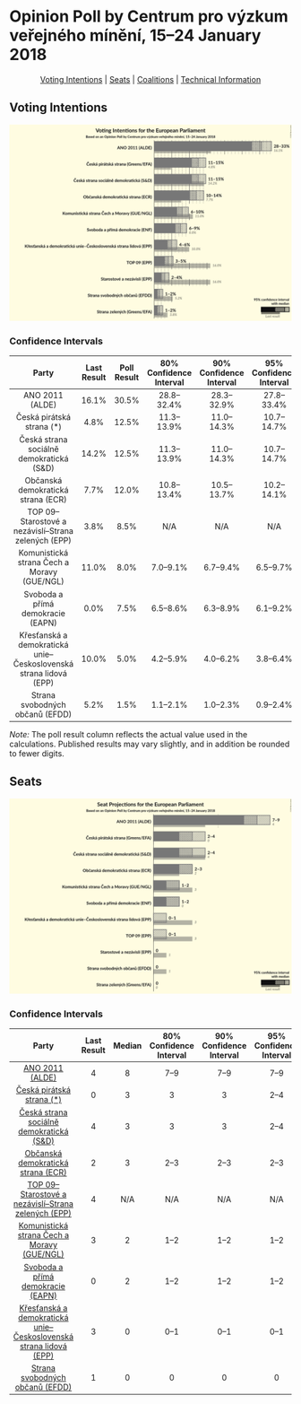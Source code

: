 # Opinion Poll by Centrum pro výzkum veřejného mínění, 15–24 January 2018

<p align="center"><a href="#voting-intentions">Voting Intentions</a> | <a href="#seats">Seats</a> | <a href="#coalitions">Coalitions</a> | <a href="#technical-information">Technical Information</a></p>

## Voting Intentions

![Graph with voting intentions not yet produced](2018-01-24-Centrumprovýzkumveřejnéhomínění.png "Voting Intentions")

### Confidence Intervals

| Party | Last Result | Poll Result | 80% Confidence Interval | 90% Confidence Interval | 95% Confidence Interval | 99% Confidence Interval |
|:-----:|:-----------:|:-----------:|:-----------------------:|:-----------------------:|:-----------------------:|:-----------------------:|
| ANO 2011 (ALDE) | 16.1% | 30.5% | 28.8–32.4% |28.3–32.9% |27.8–33.4% |27.0–34.3% |
| Česká pirátská strana (*) | 4.8% | 12.5% | 11.3–13.9% |11.0–14.3% |10.7–14.7% |10.1–15.4% |
| Česká strana sociálně demokratická (S&D) | 14.2% | 12.5% | 11.3–13.9% |11.0–14.3% |10.7–14.7% |10.1–15.4% |
| Občanská demokratická strana (ECR) | 7.7% | 12.0% | 10.8–13.4% |10.5–13.7% |10.2–14.1% |9.6–14.8% |
| TOP 09–Starostové a nezávislí–Strana zelených (EPP) | 3.8% | 8.5% | N/A |N/A |N/A |N/A |
| Komunistická strana Čech a Moravy (GUE/NGL) | 11.0% | 8.0% | 7.0–9.1% |6.7–9.4% |6.5–9.7% |6.0–10.3% |
| Svoboda a přímá demokracie (EAPN) | 0.0% | 7.5% | 6.5–8.6% |6.3–8.9% |6.1–9.2% |5.6–9.8% |
| Křesťanská a demokratická unie–Československá strana lidová (EPP) | 10.0% | 5.0% | 4.2–5.9% |4.0–6.2% |3.8–6.4% |3.5–6.9% |
| Strana svobodných občanů (EFDD) | 5.2% | 1.5% | 1.1–2.1% |1.0–2.3% |0.9–2.4% |0.8–2.7% |

*Note:* The poll result column reflects the actual value used in the calculations. Published results may vary slightly, and in addition be rounded to fewer digits.

## Seats

![Graph with seats not yet produced](2018-01-24-Centrumprovýzkumveřejnéhomínění-seats.png "Seats")

### Confidence Intervals

| Party | Last Result | Median | 80% Confidence Interval | 90% Confidence Interval | 95% Confidence Interval | 99% Confidence Interval |
|:-----:|:-----------:|:------:|:-----------------------:|:-----------------------:|:-----------------------:|:-----------------------:|
| <a href="#ano-2011-(alde)">ANO 2011 (ALDE)</a> | 4 | 8 | 7–9 |7–9 |7–9 |7–9 |
| <a href="#česká-pirátská-strana-(*)">Česká pirátská strana (*)</a> | 0 | 3 | 3 |3 |2–4 |2–4 |
| <a href="#česká-strana-sociálně-demokratická-(s&d)">Česká strana sociálně demokratická (S&D)</a> | 4 | 3 | 3 |3 |2–4 |2–4 |
| <a href="#občanská-demokratická-strana-(ecr)">Občanská demokratická strana (ECR)</a> | 2 | 3 | 2–3 |2–3 |2–3 |2–4 |
| <a href="#top-09–starostové-a-nezávislí–strana-zelených-(epp)">TOP 09–Starostové a nezávislí–Strana zelených (EPP)</a> | 4 | N/A | N/A |N/A |N/A |N/A |
| <a href="#komunistická-strana-čech-a-moravy-(gue/ngl)">Komunistická strana Čech a Moravy (GUE/NGL)</a> | 3 | 2 | 1–2 |1–2 |1–2 |1–2 |
| <a href="#svoboda-a-přímá-demokracie-(eapn)">Svoboda a přímá demokracie (EAPN)</a> | 0 | 2 | 1–2 |1–2 |1–2 |1–2 |
| <a href="#křesťanská-a-demokratická-unie–československá-strana-lidová-(epp)">Křesťanská a demokratická unie–Československá strana lidová (EPP)</a> | 3 | 0 | 0–1 |0–1 |0–1 |0–1 |
| <a href="#strana-svobodných-občanů-(efdd)">Strana svobodných občanů (EFDD)</a> | 1 | 0 | 0 |0 |0 |0 |

